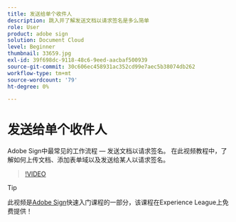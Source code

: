 ```yaml
---
title: 发送给单个收件人
description: 跳入并了解发送文档以请求签名是多么简单
role: User
product: adobe sign
solution: Document Cloud
level: Beginner
thumbnail: 33659.jpg
exl-id: 39f698dc-9118-48c6-9eed-aacbaf500939
source-git-commit: 30c606ec458931ac352cd99e7aec5b38074db262
workflow-type: tm+mt
source-wordcount: '79'
ht-degree: 0%

---
```


# 发送给单个收件人

Adobe Sign中最常见的工作流程 — 发送文档以请求签名。 在此视频教程中，了解如何上传文档、添加表单域以及发送给某人以请求签名。

>[!VIDEO](https://video.tv.adobe.com/v/33659?hidetitle=true)

>[!TIP]
>
>此视频是[Adobe Sign](https://experienceleague.adobe.com/?recommended=Sign-U-1-2020.1)快速入门课程的一部分，该课程在Experience League上免费提供！